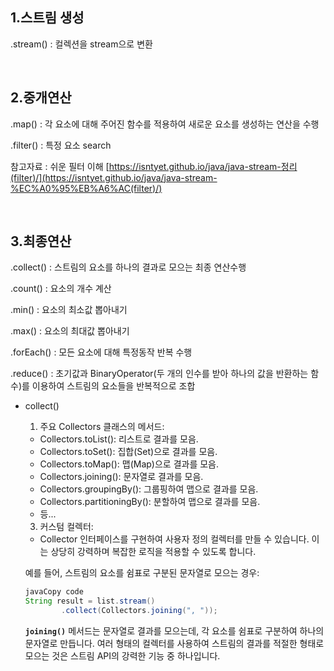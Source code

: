## 1.스트림 생성

.stream() : 컬렉션을 stream으로 변환

<br>

## 2.중개연산

.map() : 각 요소에 대해 주어진 함수를 적용하여 새로운 요소를 생성하는 연산을 수행

.filter() : 특정 요소 search

참고자료 : 쉬운 필터 이해 [https://isntyet.github.io/java/java-stream-정리(filter)/](https://isntyet.github.io/java/java-stream-%EC%A0%95%EB%A6%AC(filter)/)

<br>

## 3.최종연산

.collect() : 스트림의 요소를 하나의 결과로 모으는 최종 연산수행

.count() : 요소의 개수 계산

.min() : 요소의 최소값 뽑아내기

.max() : 요소의 최대값 뽑아내기

.forEach() : 모든 요소에 대해 특정동작 반복 수행

.reduce() : 초기값과 BinaryOperator(두 개의 인수를 받아 하나의 값을 반환하는 함수)를 이용하여 스트림의 요소들을 반복적으로 조합




- collect()
    
    1. 주요 Collectors 클래스의 메서드:
    
    - Collectors.toList(): 리스트로 결과를 모음.
    - Collectors.toSet(): 집합(Set)으로 결과를 모음.
    - Collectors.toMap(): 맵(Map)으로 결과를 모음.
    - Collectors.joining(): 문자열로 결과를 모음.
    - Collectors.groupingBy(): 그룹핑하여 맵으로 결과를 모음.
    - Collectors.partitioningBy(): 분할하여 맵으로 결과를 모음.
    - 등...
    
    3. 커스텀 컬렉터:
    
    - Collector 인터페이스를 구현하여 사용자 정의 컬렉터를 만들 수 있습니다. 이는 상당히 강력하며 복잡한 로직을 적용할 수 있도록 합니다.
    
    예를 들어, 스트림의 요소를 쉼표로 구분된 문자열로 모으는 경우:
    
    ```java
    javaCopy code
    String result = list.stream()
            .collect(Collectors.joining(", "));
    
    ```
    
    **`joining()`** 메서드는 문자열로 결과를 모으는데, 각 요소를 쉼표로 구분하여 하나의 문자열로 만듭니다. 여러 형태의 컬렉터를 사용하여 스트림의 결과를 적절한 형태로 모으는 것은 스트림 API의 강력한 기능 중 하나입니다.
    
